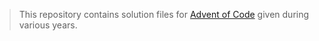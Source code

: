 > This repository contains solution files for [Advent of
> Code](https://adventofcode.com/) given during various years.

